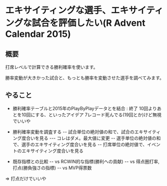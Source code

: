 エキサイティングな選手、エキサイティングな試合を評価したい(R Advent Calendar 2015)
===

## 概要

打席レベルで計算できる勝利確率を使います。

勝率変動が大きかった試合と、もっとも勝率を変動させた選手を調べてみます。

## やること

- 勝利確率テーブルと2015年のPlayByPlayデータとを結合 
 : 終了
 10回よりあとを10回にする、といったアイデア
 7レコード死んでる(19回とか)けど無視でいいや

- 勝利確率変動を調査する
-- 試合単位の絶対値の和で、試合のエキサイティング度合いを見る
--- コレはダメ。最大値に変更
-- 選手単位の絶対値の和で、選手のエキサイティング度合いを見る
-- 打席単位の絶対値で、イベントのエキサイティング度合いを見る


- 既存指標との比較
-- vs RCWIN的な指標(勝利への貢献)
-- vs 得点圏打率, 打点(勝負強さの指標)
-- vs MVP得票数

=> 打点だけでいいや
